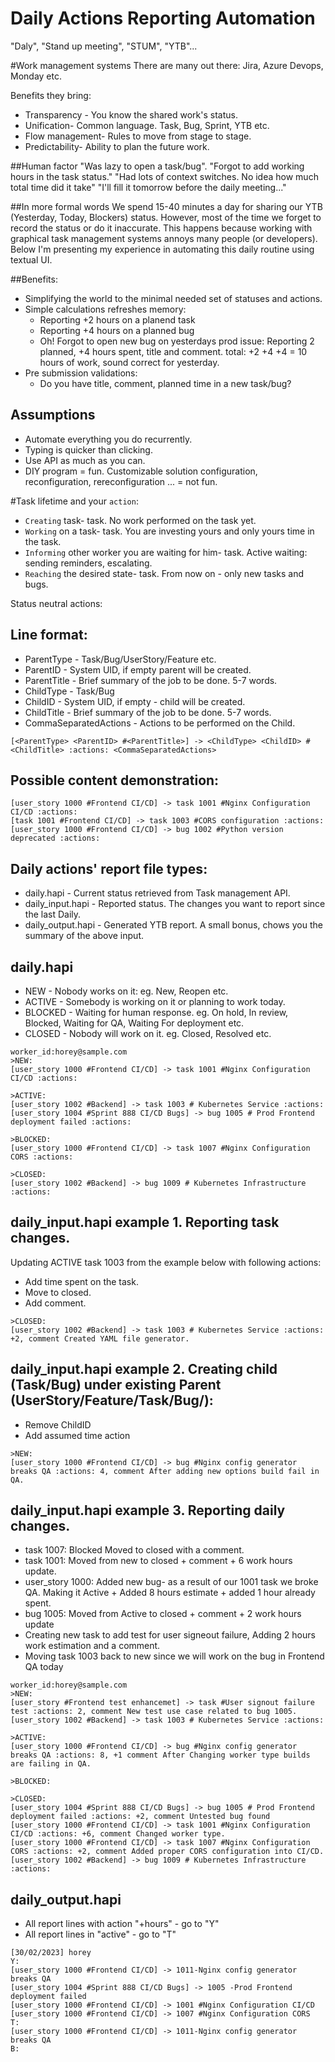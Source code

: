 
# Daily Actions Reporting Automation

"Daly", "Stand up meeting", "STUM", "YTB"...

#Work management systems
There are many out there:
Jira, Azure Devops, Monday etc.

Benefits they bring:

* Transparency - You know the shared work's status.
* Unification- Common language. Task, Bug, Sprint, YTB etc.
* Flow management- Rules to move from stage to stage.
* Predictability- Ability to plan the future work.

##Human factor
"Was lazy to open a task/bug".
"Forgot to add working hours in the task status."
"Had lots of context switches. No idea how much total time did it take"
"I'll fill it tomorrow before the daily meeting..."

##In more formal words
We spend 15-40 minutes a day for sharing our YTB (Yesterday, Today, Blockers) status.
However, most of the time we forget to record the status or do it inaccurate.
This happens because working with graphical task management systems annoys many people (or developers).
Below I'm presenting my experience in automating this daily routine using textual UI.

##Benefits:
* Simplifying the world to the minimal needed set of statuses and actions.
* Simple calculations refreshes memory:
  - Reporting +2 hours on a planend task
  - Reporting +4 hours on a planned bug
  - Oh! Forgot to open new bug on yesterdays prod issue: Reporting 2 planned, +4 hours spent, title and comment.
  total: +2 +4 +4 = 10 hours of work, sound correct for yesterday.
* Pre submission validations:
  - Do you have title, comment, planned time in a new task/bug?


## Assumptions
* Automate everything you do recurrently.
* Typing is quicker than clicking.
* Use API as much as you can.
* DIY program = fun. Customizable solution configuration, reconfiguration, rereconfiguration ... = not fun.


#Task lifetime <Status> and your `action`:
* `Creating` task- <New> task. No work performed on the task yet.
* `Working` on a task- <Active> task. You are investing yours and only yours time in the task.
* `Informing` other worker you are waiting for him- <Blocked> task. Active waiting: sending reminders, escalating.
* `Reaching` the desired state- <Closed> task. From now on - only new tasks and bugs.

Status neutral actions:



## Line format:
* ParentType - Task/Bug/UserStory/Feature etc.
* ParentID - System UID, if empty parent will be created.
* ParentTitle - Brief summary of the job to be done. 5-7 words.
* ChildType - Task/Bug
* ChildID - System UID, if empty - child will be created.
* ChildTitle - Brief summary of the job to be done. 5-7 words.
* CommaSeparatedActions - Actions to be performed on the Child.

```
[<ParentType> <ParentID> #<ParentTitle>] -> <ChildType> <ChildID> #<ChildTitle> :actions: <CommaSeparatedActions>
```

## Possible content demonstration:
```
[user_story 1000 #Frontend CI/CD] -> task 1001 #Nginx Configuration CI/CD :actions:
[task 1001 #Frontend CI/CD] -> task 1003 #CORS configuration :actions:
[user_story 1000 #Frontend CI/CD] -> bug 1002 #Python version deprecated :actions:
```

## Daily actions' report file types:
* daily.hapi - Current status retrieved from Task management API.
* daily_input.hapi - Reported status. The changes you want to report since the last Daily.
* daily_output.hapi - Generated YTB report. A small bonus, chows you the summary of the above input.

## daily.hapi
* NEW - Nobody works on it: eg. New, Reopen etc.
* ACTIVE - Somebody is working on it or planning to work today.
* BLOCKED - Waiting for human response. eg. On hold, In review, Blocked, Waiting for QA, Waiting For deployment etc.
* CLOSED - Nobody will work on it. eg. Closed, Resolved etc.

```
worker_id:horey@sample.com
>NEW:
[user_story 1000 #Frontend CI/CD] -> task 1001 #Nginx Configuration CI/CD :actions:

>ACTIVE:
[user_story 1002 #Backend] -> task 1003 # Kubernetes Service :actions:
[user_story 1004 #Sprint 888 CI/CD Bugs] -> bug 1005 # Prod Frontend deployment failed :actions:

>BLOCKED:
[user_story 1000 #Frontend CI/CD] -> task 1007 #Nginx Configuration CORS :actions:

>CLOSED:
[user_story 1002 #Backend] -> bug 1009 # Kubernetes Infrastructure :actions:
```

## daily_input.hapi example 1. Reporting task changes.

Updating ACTIVE task 1003 from the example below with following actions:
* Add time spent on the task.
* Move to closed.
* Add comment.
```
>CLOSED:
[user_story 1002 #Backend] -> task 1003 # Kubernetes Service :actions: +2, comment Created YAML file generator.
```


## daily_input.hapi example 2. Creating child (Task/Bug) under existing Parent (UserStory/Feature/Task/Bug/):
* Remove ChildID
* Add assumed time action
```
>NEW:
[user_story 1000 #Frontend CI/CD] -> bug #Nginx config generator breaks QA :actions: 4, comment After adding new options build fail in QA.
```

## daily_input.hapi example 3. Reporting daily changes.
* task 1007: Blocked Moved to closed with a comment.
* task 1001: Moved from new to closed + comment + 6 work hours update.
* user_story 1000: Added new bug- as a result of our 1001 task we broke QA. Making it Active + Added 8 hours estimate + added 1 hour already spent.
* bug 1005: Moved from Active to closed + comment + 2 work hours update
* Creating new task to add test for user signeout failure, Adding 2 hours work estimation and a comment.
* Moving task 1003 back to new since we will work on the bug in Frontend QA today
```
worker_id:horey@sample.com
>NEW:
[user_story #Frontend test enhancemet] -> task #User signout failure test :actions: 2, comment New test use case related to bug 1005.
[user_story 1002 #Backend] -> task 1003 # Kubernetes Service :actions:

>ACTIVE:
[user_story 1000 #Frontend CI/CD] -> bug #Nginx config generator breaks QA :actions: 8, +1 comment After Changing worker type builds are failing in QA.

>BLOCKED:

>CLOSED:
[user_story 1004 #Sprint 888 CI/CD Bugs] -> bug 1005 # Prod Frontend deployment failed :actions: +2, comment Untested bug found
[user_story 1000 #Frontend CI/CD] -> task 1001 #Nginx Configuration CI/CD :actions: +6, comment Changed worker type.
[user_story 1000 #Frontend CI/CD] -> task 1007 #Nginx Configuration CORS :actions: +2, comment Added proper CORS configuration into CI/CD.
[user_story 1002 #Backend] -> bug 1009 # Kubernetes Infrastructure :actions:
```

## daily_output.hapi
* All report lines with action "+hours" - go to "Y"
* All report lines in "active" - go to "T"
```
[30/02/2023] horey
Y:
[user_story 1000 #Frontend CI/CD] -> 1011-Nginx config generator breaks QA
[user_story 1004 #Sprint 888 CI/CD Bugs] -> 1005 -Prod Frontend deployment failed
[user_story 1000 #Frontend CI/CD] -> 1001 #Nginx Configuration CI/CD
[user_story 1000 #Frontend CI/CD] -> 1007 #Nginx Configuration CORS
T:
[user_story 1000 #Frontend CI/CD] -> 1011-Nginx config generator breaks QA
B:
```
